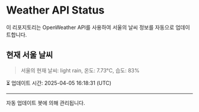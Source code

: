 
# Weather API Status

이 리포지토리는 OpenWeather API를 사용하여 서울의 날씨 정보를 자동으로 업데이트합니다.

## 현재 서울 날씨
> 서울의 현재 날씨: light rain, 온도: 7.73°C, 습도: 83%

⏳ 업데이트 시간: 2025-04-05 16:18:31 (UTC)

---
자동 업데이트 봇에 의해 관리됩니다.

